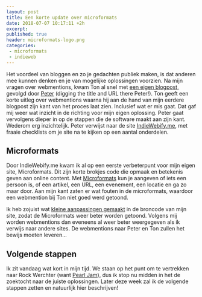 ```yaml
---
layout: post
title: Een korte update over microformats
date: 2018-07-07 10:17:11 +2h
excerpt: 
published: true
header: microformats-logo.png
categories:
 - microformats
 - indieweb
---
```

Het voordeel van bloggen en zo je gedachten publiek maken, is dat anderen mee kunnen denken en je van mogelijke oplossingen voorzien. Na mijn vragen over webmentions, kwam Ton al snel met [een eigen blogpost](https://www.zylstra.org/blog/2018/07/wrapping-my-head-around-webmentions/), gevolgd door [Peter](https://ruk.ca/content/digging-webmention) (digging the title and URL there Peter!). Ton geeft een korte uitleg over webmentions waarna hij aan de hand van mijn eerdere blogpost zijn kant van het proces laat zien. Inclusief wat er mis gaat. Dat gaf mij weer wat inzicht in de richting voor mijn eigen oplossing. Peter gaat vervolgens dieper in op de stappen die de software maakt aan zijn kant. Wederom erg inzichtelijk. 
Peter verwijst naar de site [IndieWebify.me](https://indiewebify.me/), met fraaie checklists om je site na te kijken op een aantal onderdelen. 

## Microformats
Door IndieWebify.me kwam ik al op een eerste verbeterpunt voor mijn eigen site, Microformats. Dit zijn korte brokjes code die opmaak en betekenis geven aan online content. Met [Microformats](http://microformats.org/wiki/Main_Page) kun je aangeven of iets een persoon is, of een artikel, een URL, een evenement, een locatie en ga zo maar door. 
Aan mijn kant zaten er wat fouten in de microformats, waardoor een webmention bij Ton niet goed werd getoond. 

Ik heb zojuist wat [kleine aanpassingen gemaakt](https://github.com/frankmeeuwsen/DTD-Blog/commit/5e7961ea8806fdcdfaee2f0ffd40d94c93b5588c) in de broncode van mijn site, zodat de Microformats weer beter worden getoond. Volgens mij worden webmentions dan eveneens al weer beter weergegeven als ik verwijs naar andere sites. De webmentions naar Peter en Ton zullen het bewijs moeten leveren...

## Volgende stappen

Ik zit vandaag wat kort in mijn tijd. We staan op het punt om te vertrekken naar Rock Werchter (want [Pearl Jam](https://twitter.com/PearlJam/status/1015490599556771842)), dus ik stop nu midden in het de zoektocht naar de juiste oplossingen. Later deze week zal ik de volgende stappen zetten en natuurlijk hier beschrijven!